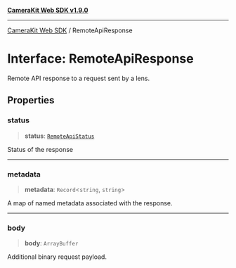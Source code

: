[**CameraKit Web SDK v1.9.0**](../README.md)

***

[CameraKit Web SDK](../globals.md) / RemoteApiResponse

# Interface: RemoteApiResponse

Remote API response to a request sent by a lens.

## Properties

### status

> **status**: [`RemoteApiStatus`](../type-aliases/RemoteApiStatus.md)

Status of the response

***

### metadata

> **metadata**: `Record`\<`string`, `string`\>

A map of named metadata associated with the response.

***

### body

> **body**: `ArrayBuffer`

Additional binary request payload.
